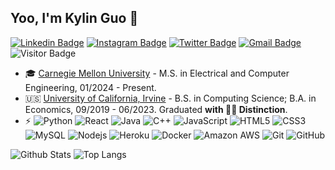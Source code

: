 ## Yoo, I'm Kylin Guo 👋

[![Linkedin Badge](https://img.shields.io/badge/-jiahao--kylin--guo-blue?style=flat-square&logo=Linkedin&logoColor=white&link=https://www.linkedin.com/in/jiahao-kylin-guo/)](https://www.linkedin.com/in/jiahao-kylin-guo/)
[![Instagram Badge](https://img.shields.io/badge/-kylin4real-purple?style=flat-square&logo=instagram&logoColor=white&link=https://www.linkedin.com/in/jiahao-kylin-guo/)](https://www.instagram.com/kylin4real/)
[![Twitter Badge](https://img.shields.io/badge/-@Kive1ru-white?style=flat-square&logoColor=blue&logo=Twitter&labelColor=white&link=https://twitter.com/Kive1ru)](https://twitter.com/Kive1ru)
[![Gmail Badge](https://img.shields.io/badge/-kiveiruguo@gmail.com-c14438?style=flat-square&logo=Gmail&logoColor=white&link=mailto:kiveiruguo@gmail.com)](kiveiruguo@gmail.com)
![Visitor Badge](https://visitor-badge.laobi.icu/badge?page_id=Kive1ru.Kive1ru)


- 🎓 [Carnegie Mellon University](https://www.cmu.edu/) - M.S. in Electrical and Computer Engineering, 01/2024 - Present.
- 🇺🇸 [University of California, Irvine](https://uci.edu/) - B.S. in Computing Science; B.A. in Economics, 09/2019 - 06/2023. Graduated **with 👨‍🎓 Distinction**.
- ⚡ 
![Python](https://img.shields.io/badge/-Python-black?style=flat-square&logo=Python)
![React](https://img.shields.io/badge/-React-black?style=flat-square&logo=react)
![Java](https://img.shields.io/badge/-Java-E34A86?style=flat-square&logo=java)
![C++](https://img.shields.io/badge/-C++-00599C?style=flat-square&logo=c)
![JavaScript](https://img.shields.io/badge/-JavaScript-black?style=flat-square&logo=javascript)
![HTML5](https://img.shields.io/badge/-HTML5-E34F26?style=flat-square&logo=html5&logoColor=white)
![CSS3](https://img.shields.io/badge/-CSS3-1572B6?style=flat-square&logo=css3)
![MySQL](https://img.shields.io/badge/-MySQL-black?style=flat-square&logo=mysql)
![Nodejs](https://img.shields.io/badge/-Nodejs-black?style=flat-square&logo=Node.js)
![Heroku](https://img.shields.io/badge/-Heroku-430098?style=flat-square&logo=heroku)
![Docker](https://img.shields.io/badge/-Docker-black?style=flat-square&logo=docker)
![Amazon AWS](https://img.shields.io/badge/Amazon%20AWS-232F3E?style=flat-square&logo=amazon-aws)
![Git](https://img.shields.io/badge/-Git-black?style=flat-square&logo=git)
![GitHub](https://img.shields.io/badge/-GitHub-181717?style=flat-square&logo=github)


![Github Stats](https://github-readme-stats.vercel.app/api?username=Kive1ru&count_private=true&show_icons=true&include_all_commits=true)
![Top Langs](https://github-readme-stats.vercel.app/api/top-langs/?username=Kive1ru&hide=TeX&layout=compact)
